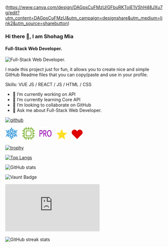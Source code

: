 (https://www.canva.com/design/DAGpsCuFMzU/GFbuRKTojE1VShH48JXu7g/edit?utm_content=DAGpsCuFMzU&utm_campaign=designshare&utm_medium=link2&utm_source=sharebutton)
### Hi there 👋, I am Shohag Mia
#### Full-Stack Web Developer.
![Full-Stack Web Developer.](https://arturssmirnovs.github.io/github-profile-readme-generator/images/banner.png)

I made this project just for fun, it allows you to create nice and simple GitHub Readme files that you can copy/paste and use in your profile.

Skills: VUE JS / REACT / JS / HTML / CSS

- 🔭 I’m currently working on API 
- 🌱 I’m currently learning Core API 
- 👯 I’m looking to collaborate on GitHub 
- 💬 Ask me about Full-Stack Web Developer. 


[<img src='https://cdn.jsdelivr.net/npm/simple-icons@3.0.1/icons/github.svg' alt='github' height='40'>](https://github.com/https://github.com/shohag2025/shohag2025/edit/main/README.md)  

<a href='https://archiveprogram.github.com/'><img src='https://raw.githubusercontent.com/acervenky/animated-github-badges/master/assets/acbadge.gif' width='40' height='40'></a> <a href='https://docs.github.com/en/developers'><img src='https://raw.githubusercontent.com/acervenky/animated-github-badges/master/assets/devbadge.gif' width='40' height='40'></a> <a href='https://github.com/pricing'><img src='https://raw.githubusercontent.com/acervenky/animated-github-badges/master/assets/pro.gif' width='40' height='40'></a> <a href='https://stars.github.com/'><img src='https://raw.githubusercontent.com/acervenky/animated-github-badges/master/assets/starbadge.gif' width='35' height='35'></a> <a href='https://docs.github.com/en/github/supporting-the-open-source-community-with-github-sponsors'><img src='https://raw.githubusercontent.com/acervenky/animated-github-badges/master/assets/sponsorbadge.gif' width='35' height='35'></a> 

[![trophy](https://github-profile-trophy.vercel.app/?username=https://github.com/shohag2025/shohag2025/edit/main/README.md)](https://github.com/ryo-ma/github-profile-trophy)

[![Top Langs](https://github-readme-stats.vercel.app/api/top-langs/?username=https://github.com/shohag2025/shohag2025/edit/main/README.md)](https://github.com/anuraghazra/github-readme-stats)

![GitHub stats](https://github-readme-stats.vercel.app/api?username=https://github.com/shohag2025/shohag2025/edit/main/README.md&show_icons=true&count_private=true)  

![Vaunt Badge](https://api.vaunt.dev/v1/github/entities/https://github.com/shohag2025/shohag2025/edit/main/README.md/contributions?format=svg&private=true)  

![GitHub metrics](https://metrics.lecoq.io/https://github.com/shohag2025/shohag2025/edit/main/README.md)  

![GitHub streak stats](https://streak-stats.demolab.com/?user=https://github.com/shohag2025/shohag2025/edit/main/README.md)  

